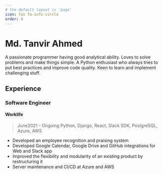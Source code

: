```yaml
---
# the default layout is 'page'
icon: fas fa-info-circle
order: 4
---
```

# Md. Tanvir Ahmed

A passionate programmer having good analytical ability. Loves to solve problems and make things simple. A Python enthusiast who always tries to put best practices and improve code quality. Keen to learn and implement challenging stuff.

## Experience

### Software Engineer
#### Worklife
> June2021 - Ongoing
> Python, Django, React, Slack SDK, PostgreSQL, Azure, AWS
- Developed an employee recognition and praising system
- Developed Google Calendar, Google Drive and GitHub integrations for Web and Slack app
- Improved the flexibility and modularity of an existing product by restructuring it
- Server maintenance and CI/CD at Azure and AWS




<!-- ## Personal Statement -->
<!--stackedit_data:
eyJoaXN0b3J5IjpbMTI0MzU4NzQ3MywtNjI3NDQwNTgyLC0xMz
U1Njg1MzQ5LDE0ODU4MjUwMiwxMDUwMjI5NjY2LC0xMDg2Nzk5
MTE2XX0=
-->
